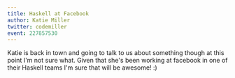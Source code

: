 ```yaml
---
title: Haskell at Facebook
author: Katie Miller
twitter: codemiller
event: 227857530
---
```

Katie is back in town and going to talk to us about something though at this
point I'm not sure what. Given that she's been working at facebook in one of
their Haskell teams I'm sure that will be awesome! :)
